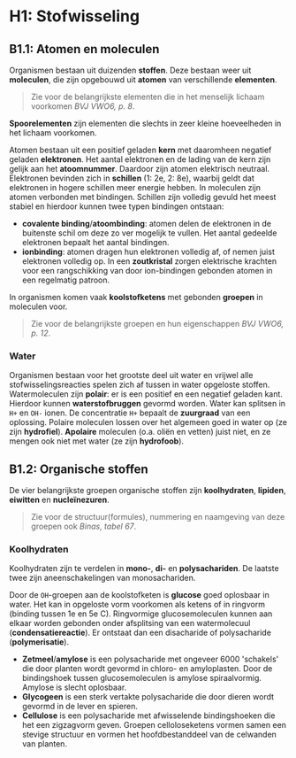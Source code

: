 # H1: Stofwisseling

## B1.1: Atomen en moleculen
Organismen bestaan uit duizenden **stoffen**. Deze bestaan weer uit **moleculen**, die zijn opgebouwd uit **atomen** van verschillende **elementen**.

> Zie voor de belangrijkste elementen die in het menselijk lichaam voorkomen *BVJ VWO6, p. 8*.

**Spoorelementen** zijn elementen die slechts in zeer kleine hoeveelheden in het lichaam voorkomen.

Atomen bestaan uit een positief geladen **kern** met daaromheen negatief geladen **elektronen**. Het aantal elektronen en de lading van de kern zijn gelijk aan het **atoomnummer**. Daardoor zijn atomen elektrisch neutraal. Elektronen bevinden zich in **schillen** (1: 2e, 2: 8e), waarbij geldt dat elektronen in hogere schillen meer energie hebben. In moleculen zijn atomen verbonden met bindingen. Schillen zijn volledig gevuld het meest stabiel en hierdoor kunnen twee typen bindingen ontstaan:

  * **covalente binding**/**atoombinding**: atomen delen de elektronen in de buitenste schil om deze zo ver mogelijk te vullen. Het aantal gedeelde elektronen bepaalt het aantal bindingen.
  * **ionbinding**: atomen dragen hun elektronen volledig af, of nemen juist elektronen volledig op. In een **zoutkristal** zorgen elektrische krachten voor een rangschikking van door ion-bindingen gebonden atomen in een regelmatig patroon.

In organismen komen vaak **koolstofketens** met gebonden **groepen** in moleculen voor.

> Zie voor de belangrijkste groepen en hun eigenschappen *BVJ VWO6, p. 12*.

### Water
Organismen bestaan voor het grootste deel uit water en vrijwel alle stofwisselingsreacties spelen zich af tussen in water opgeloste stoffen. Watermoleculen zijn **polair**: er is een positief en een negatief geladen kant. Hierdoor kunnen **waterstofbruggen** gevormd worden. Water kan splitsen in `H+` en `OH-` ionen. De concentratie `H+` bepaalt de **zuurgraad** van een oplossing. Polaire moleculen lossen over het algemeen goed in water op (ze zijn **hydrofiel**). **Apolaire** moleculen (o.a. oliën en vetten) juist niet, en ze mengen ook niet met water (ze zijn **hydrofoob**). 

## B1.2: Organische stoffen
De vier belangrijkste groepen organische stoffen zijn **koolhydraten**, **lipiden**, **eiwitten** en **nucleïnezuren**.

> Zie voor de structuur(formules), nummering en naamgeving van deze groepen ook *Binas, tabel 67*.

### Koolhydraten
Koolhydraten zijn te verdelen in **mono-**, **di-** en **polysachariden**. De laatste twee zijn aneenschakelingen van monosachariden. 

Door de `OH`-groepen aan de koolstofketen is **glucose** goed oplosbaar in water. Het kan in opgeloste vorm voorkomen als ketens of in ringvorm (binding tussen 1e en 5e C). Ringvormige glucosemoleculen kunnen aan elkaar worden gebonden onder afsplitsing van een watermolecuul (**condensatiereactie**). Er ontstaat dan een disacharide of polysacharide (**polymerisatie**).

 * **Zetmeel**/**amylose** is een polysacharide met ongeveer 6000 'schakels' die door planten wordt gevormd in chloro- en amyloplasten. Door de bindingshoek tussen glucosemoleculen is amylose spiraalvormig. Amylose is slecht oplosbaar.
 * **Glycogeen** is een sterk vertakte polysacharide die door dieren wordt gevormd in de lever en spieren. 
 * **Cellulose** is een polysacharide met afwisselende bindingshoeken die het een zigzagvorm geven. Groepen celloloseketens vormen samen een stevige structuur en vormen het hoofdbestanddeel van de celwanden van planten.
